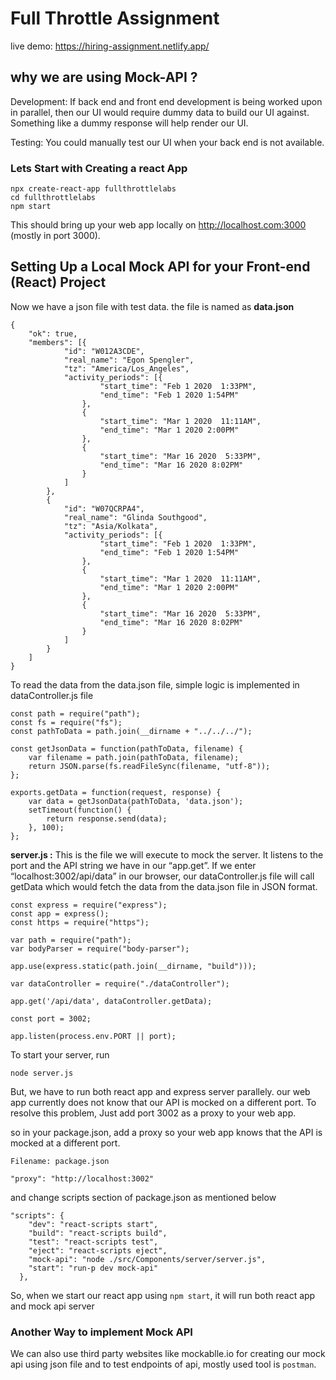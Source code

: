 # **Full Throttle Assignment**

live demo: https://hiring-assignment.netlify.app/

## why we are using Mock-API ?

Development: If back end and front end development is being worked upon in parallel, then our UI would require dummy data to build our UI against. Something like a dummy response will help render our UI.

Testing: You could manually test our UI when your back end is not available.

### Lets Start with Creating a react App

```
npx create-react-app fullthrottlelabs
cd fullthrottlelabs
npm start
```
This should bring up your web app locally on http://localhost.com:3000 (mostly in port 3000).

## Setting Up a Local Mock API for your Front-end (React) Project

Now we have a json file with test data. the file is named as **data.json**

```
{
	"ok": true,
	"members": [{
			"id": "W012A3CDE",
			"real_name": "Egon Spengler",
			"tz": "America/Los_Angeles",
			"activity_periods": [{
					"start_time": "Feb 1 2020  1:33PM",
					"end_time": "Feb 1 2020 1:54PM"
				},
				{
					"start_time": "Mar 1 2020  11:11AM",
					"end_time": "Mar 1 2020 2:00PM"
				},
				{
					"start_time": "Mar 16 2020  5:33PM",
					"end_time": "Mar 16 2020 8:02PM"
				}
			]
		},
		{
			"id": "W07QCRPA4",
			"real_name": "Glinda Southgood",
			"tz": "Asia/Kolkata",
			"activity_periods": [{
					"start_time": "Feb 1 2020  1:33PM",
					"end_time": "Feb 1 2020 1:54PM"
				},
				{
					"start_time": "Mar 1 2020  11:11AM",
					"end_time": "Mar 1 2020 2:00PM"
				},
				{
					"start_time": "Mar 16 2020  5:33PM",
					"end_time": "Mar 16 2020 8:02PM"
				}
			]
		}
	]
}
```

To read the data from the data.json file, simple logic is implemented in dataController.js file

```
const path = require("path");
const fs = require("fs");
const pathToData = path.join(__dirname + "../../../");

const getJsonData = function(pathToData, filename) {
    var filename = path.join(pathToData, filename);
    return JSON.parse(fs.readFileSync(filename, "utf-8"));
};

exports.getData = function(request, response) {
    var data = getJsonData(pathToData, 'data.json');
    setTimeout(function() {
        return response.send(data);
    }, 100);
};
```

**server.js :**  This is the file we will execute to mock the server. It listens to the port and the API string we have in our “app.get”. If we enter “localhost:3002/api/data” in our browser, our dataController.js file will call getData which would fetch the data from the data.json file in JSON format.

```
const express = require("express");
const app = express();
const https = require("https");

var path = require("path");
var bodyParser = require("body-parser");

app.use(express.static(path.join(__dirname, "build")));

var dataController = require("./dataController");

app.get('/api/data', dataController.getData);

const port = 3002;

app.listen(process.env.PORT || port);
```
To start your server, run
```
node server.js
```

But, we have to run both react app and express server parallely. our web app currently does not know that our API is mocked on a different port. To resolve this problem, Just add port 3002 as a proxy to your web app.

so in your package.json, add a proxy so your web app knows that the API is mocked at a different port.

```
Filename: package.json

"proxy": "http://localhost:3002"
```

and change scripts section of package.json as mentioned below

```
"scripts": {
    "dev": "react-scripts start",
    "build": "react-scripts build",
    "test": "react-scripts test",
    "eject": "react-scripts eject",
    "mock-api": "node ./src/Components/server/server.js",
    "start": "run-p dev mock-api"
  },
```

So, when we start our react app using `npm start`, it will run both react app and mock api server

### Another Way to implement Mock API

We can also use third party websites like mockablle.io for creating our mock api using json file and to test endpoints of api, mostly used tool is `postman`.




